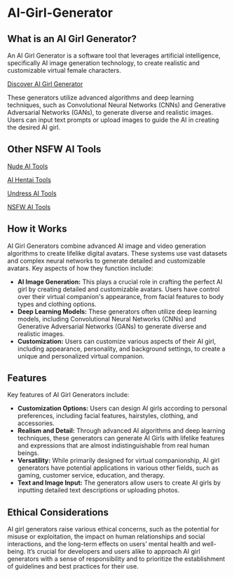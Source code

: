 # AI-Girl-Generator

## What is an AI Girl Generator?

An AI Girl Generator is a software tool that leverages artificial intelligence, specifically AI image generation technology, to create realistic and customizable virtual female characters. 

[Discover AI Girl Generator](https://nude-ai.link/)

These generators utilize advanced algorithms and deep learning techniques, such as Convolutional Neural Networks (CNNs) and Generative Adversarial Networks (GANs), to generate diverse and realistic images. Users can input text prompts or upload images to guide the AI in creating the desired AI girl.

## Other NSFW AI Tools

[Nude AI Tools](https://nude-ai.link/)

[AI Hentai Tools](https://ai-hentai.link/)

[Undress AI Tools](https://undress-ai.link/)

[NSFW AI Tools](https://nsfw-ai.directory/)

## How it Works

AI Girl Generators combine advanced AI image and video generation algorithms to create lifelike digital avatars. These systems use vast datasets and complex neural networks to generate detailed and customizable avatars. Key aspects of how they function include:

- **AI Image Generation:** This plays a crucial role in crafting the perfect AI girl by creating detailed and customizable avatars. Users have control over their virtual companion's appearance, from facial features to body types and clothing options.
- **Deep Learning Models:** These generators often utilize deep learning models, including Convolutional Neural Networks (CNNs) and Generative Adversarial Networks (GANs) to generate diverse and realistic images.
- **Customization:** Users can customize various aspects of their AI girl, including appearance, personality, and background settings, to create a unique and personalized virtual companion.

## Features

Key features of AI Girl Generators include:

- **Customization Options:** Users can design AI girls according to personal preferences, including facial features, hairstyles, clothing, and accessories.
- **Realism and Detail:** Through advanced AI algorithms and deep learning techniques, these generators can generate AI Girls with lifelike features and expressions that are almost indistinguishable from real human beings.
- **Versatility:** While primarily designed for virtual companionship, AI girl generators have potential applications in various other fields, such as gaming, customer service, education, and therapy.
- **Text and Image Input:** The generators allow users to create AI girls by inputting detailed text descriptions or uploading photos.

## Ethical Considerations

AI girl generators raise various ethical concerns, such as the potential for misuse or exploitation, the impact on human relationships and social interactions, and the long-term effects on users’ mental health and well-being. It’s crucial for developers and users alike to approach AI girl generators with a sense of responsibility and to prioritize the establishment of guidelines and best practices for their use.
